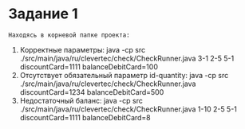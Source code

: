 # Задание 1
	Находясь в корневой папке проекта:
1)	Корректные параметры:
java -cp src ./src/main/java/ru/clevertec/check/CheckRunner.java 3-1 2-5 5-1 discountCard=1111 balanceDebitCard=100 
2)	Отсутствует обязательный параметр id-quantity:
java -cp src ./src/main/java/ru/clevertec/check/CheckRunner.java discountCard=1234 balanceDebitCard=500 
3)	Недостаточный баланс:
java -cp src ./src/main/java/ru/clevertec/check/CheckRunner.java 1-10 2-5 5-1 discountCard=1111 balanceDebitCard=8 

